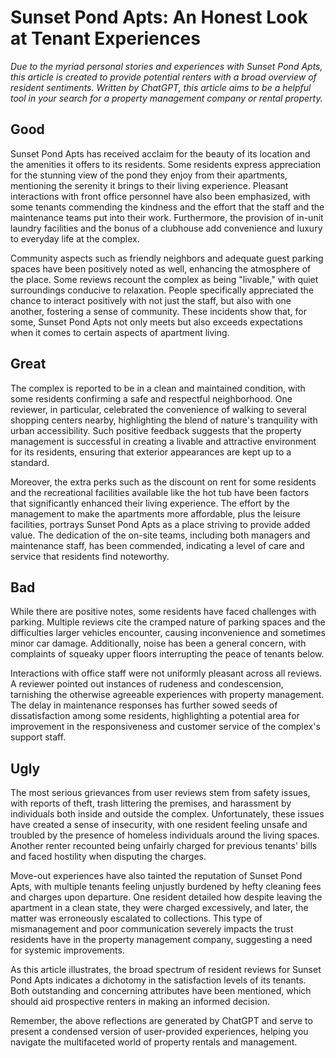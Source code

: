 # Sunset Pond Apts: An Honest Look at Tenant Experiences

_Due to the myriad personal stories and experiences with Sunset Pond Apts, this article is created to provide potential renters with a broad overview of resident sentiments. Written by ChatGPT, this article aims to be a helpful tool in your search for a property management company or rental property._

## Good

Sunset Pond Apts has received acclaim for the beauty of its location and the amenities it offers to its residents. Some residents express appreciation for the stunning view of the pond they enjoy from their apartments, mentioning the serenity it brings to their living experience. Pleasant interactions with front office personnel have also been emphasized, with some tenants commending the kindness and the effort that the staff and the maintenance teams put into their work. Furthermore, the provision of in-unit laundry facilities and the bonus of a clubhouse add convenience and luxury to everyday life at the complex.

Community aspects such as friendly neighbors and adequate guest parking spaces have been positively noted as well, enhancing the atmosphere of the place. Some reviews recount the complex as being "livable," with quiet surroundings conducive to relaxation. People specifically appreciated the chance to interact positively with not just the staff, but also with one another, fostering a sense of community. These incidents show that, for some, Sunset Pond Apts not only meets but also exceeds expectations when it comes to certain aspects of apartment living.

## Great

The complex is reported to be in a clean and maintained condition, with some residents confirming a safe and respectful neighborhood. One reviewer, in particular, celebrated the convenience of walking to several shopping centers nearby, highlighting the blend of nature's tranquility with urban accessibility. Such positive feedback suggests that the property management is successful in creating a livable and attractive environment for its residents, ensuring that exterior appearances are kept up to a standard.

Moreover, the extra perks such as the discount on rent for some residents and the recreational facilities available like the hot tub have been factors that significantly enhanced their living experience. The effort by the management to make the apartments more affordable, plus the leisure facilities, portrays Sunset Pond Apts as a place striving to provide added value. The dedication of the on-site teams, including both managers and maintenance staff, has been commended, indicating a level of care and service that residents find noteworthy.

## Bad

While there are positive notes, some residents have faced challenges with parking. Multiple reviews cite the cramped nature of parking spaces and the difficulties larger vehicles encounter, causing inconvenience and sometimes minor car damage. Additionally, noise has been a general concern, with complaints of squeaky upper floors interrupting the peace of tenants below.

Interactions with office staff were not uniformly pleasant across all reviews. A reviewer pointed out instances of rudeness and condescension, tarnishing the otherwise agreeable experiences with property management. The delay in maintenance responses has further sowed seeds of dissatisfaction among some residents, highlighting a potential area for improvement in the responsiveness and customer service of the complex's support staff.

## Ugly

The most serious grievances from user reviews stem from safety issues, with reports of theft, trash littering the premises, and harassment by individuals both inside and outside the complex. Unfortunately, these issues have created a sense of insecurity, with one resident feeling unsafe and troubled by the presence of homeless individuals around the living spaces. Another renter recounted being unfairly charged for previous tenants' bills and faced hostility when disputing the charges.

Move-out experiences have also tainted the reputation of Sunset Pond Apts, with multiple tenants feeling unjustly burdened by hefty cleaning fees and charges upon departure. One resident detailed how despite leaving the apartment in a clean state, they were charged excessively, and later, the matter was erroneously escalated to collections. This type of mismanagement and poor communication severely impacts the trust residents have in the property management company, suggesting a need for systemic improvements.

As this article illustrates, the broad spectrum of resident reviews for Sunset Pond Apts indicates a dichotomy in the satisfaction levels of its tenants. Both outstanding and concerning attributes have been mentioned, which should aid prospective renters in making an informed decision.

Remember, the above reflections are generated by ChatGPT and serve to present a condensed version of user-provided experiences, helping you navigate the multifaceted world of property rentals and management.